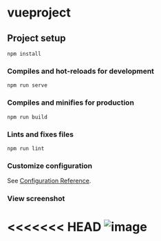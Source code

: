 # vueproject

## Project setup

```
npm install
``` 

### Compiles and hot-reloads for development

```
npm run serve
```

### Compiles and minifies for production

```
npm run build
```

### Lints and fixes files

```
npm run lint
```

### Customize configuration

See [Configuration Reference](https://cli.vuejs.org/config/).

### View screenshot

<<<<<<< HEAD
![image](https://user-images.githubusercontent.com/70850413/142751211-d065751b-b50a-4c0d-b727-f8971d252471.png)
=======

